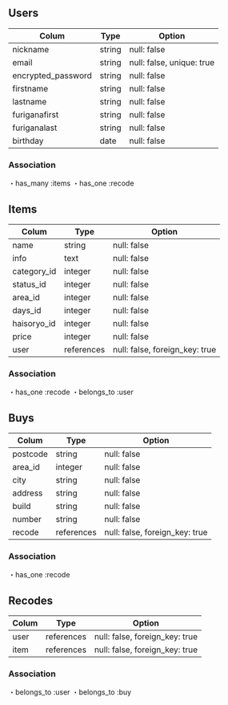 ## Users

|Colum               |Type    |Option                     |
|--------------------|--------|---------------------------|
|nickname            |string  |null: false                |
|email               |string  |null: false, unique: true  |
|encrypted_password  |string  |null: false                |
|firstname           |string  |null: false                |
|lastname            |string  |null: false                |
|furiganafirst       |string  |null: false                |
|furiganalast        |string  |null: false                |
|birthday            |date    |null: false                |

### Association

・has_many :items
・has_one :recode

## Items

|Colum        |Type        |Option                          |
|-------------|------------|--------------------------------|
|name         |string      |null: false                     |
|info         |text        |null: false                     |
|category_id  |integer     |null: false                     |
|status_id    |integer     |null: false                     |
|area_id      |integer     |null: false                     |
|days_id      |integer     |null: false                     |
|haisoryo_id  |integer     |null: false                     |
|price        |integer     |null: false                     |
|user         |references  |null: false, foreign_key: true  |

### Association

・has_one :recode
・belongs_to :user

## Buys

|Colum     |Type        |Option                          |
|----------|------------|--------------------------------|
|postcode  |string      |null: false                     |
|area_id   |integer     |null: false                     |
|city      |string      |null: false                     |
|address   |string      |null: false                     |
|build     |string      |null: false                     |
|number    |string      |null: false                     |
|recode    |references  |null: false, foreign_key: true  |

### Association

・has_one :recode

## Recodes

|Colum  |Type        |Option                          |
|-------|------------|--------------------------------|
|user   |references  |null: false, foreign_key: true  |
|item   |references  |null: false, foreign_key: true  |

### Association

・belongs_to :user
・belongs_to :buy
